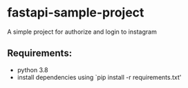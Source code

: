 # fastapi-sample-project
A simple project for authorize and login to instagram


## Requirements:
- python 3.8
- install dependencies using `pip install -r requirements.txt' 
